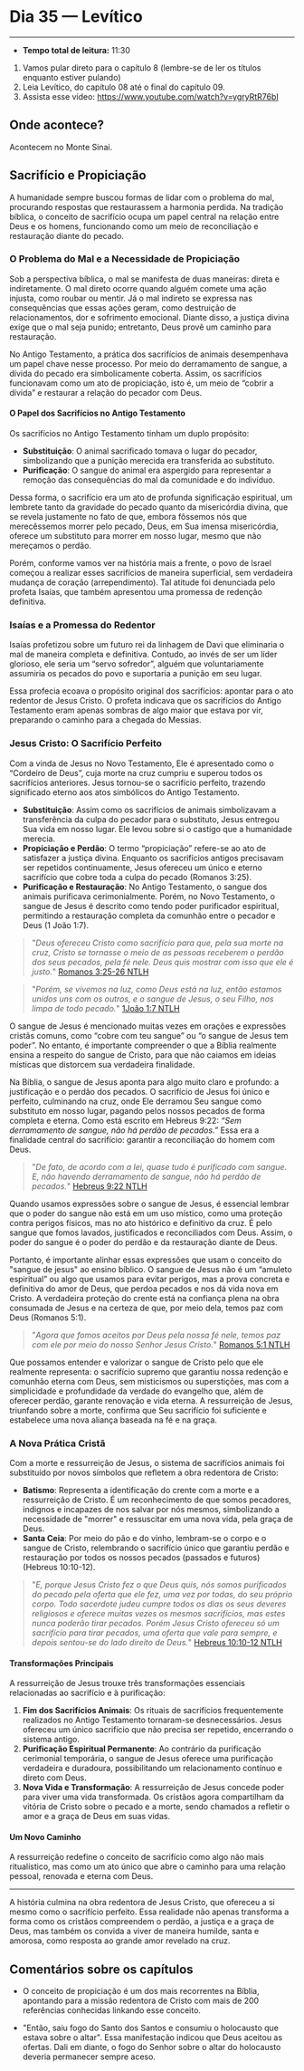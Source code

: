 # Dia 35 — Levítico

---

- **Tempo total de leitura:** 11:30


1. Vamos pular direto para o capítulo 8  (lembre-se de ler os títulos enquanto estiver pulando)
2. Leia Levítico, do capítulo 08 até o final do capítulo 09.
3. Assista esse vídeo: https://www.youtube.com/watch?v=ygryRtR76bI

## Onde acontece?

Acontecem no Monte Sinai.


## Sacrifício e Propiciação

A humanidade sempre buscou formas de lidar com o problema do mal, procurando respostas que restaurassem a harmonia perdida. Na tradição bíblica, o conceito de sacrifício ocupa um papel central na relação entre Deus e os homens, funcionando como um meio de reconciliação e restauração diante do pecado.

### O Problema do Mal e a Necessidade de Propiciação

Sob a perspectiva bíblica, o mal se manifesta de duas maneiras: direta e indiretamente. O mal direto ocorre quando alguém comete uma ação injusta, como roubar ou mentir. Já o mal indireto se expressa nas consequências que essas ações geram, como destruição de relacionamentos, dor e sofrimento emocional. Diante disso, a justiça divina exige que o mal seja punido; entretanto, Deus provê um caminho para restauração.

No Antigo Testamento, a prática dos sacrifícios de animais desempenhava um papel chave nesse processo. Por meio do derramamento de sangue, a dívida do pecado era simbolicamente coberta. Assim, os sacrifícios funcionavam como um ato de propiciação, isto é, um meio de “cobrir a dívida” e restaurar a relação do pecador com Deus.

#### O Papel dos Sacrifícios no Antigo Testamento

Os sacrifícios no Antigo Testamento tinham um duplo propósito:

- **Substituição**: O animal sacrificado tomava o lugar do pecador, simbolizando que a punição merecida era transferida ao substituto.
- **Purificação**: O sangue do animal era aspergido para representar a remoção das consequências do mal da comunidade e do indivíduo.

Dessa forma, o sacrifício era um ato de profunda significação espiritual, um lembrete tanto da gravidade do pecado quanto da misericórdia divina, que se revela justamente no fato de que, embora fôssemos nós que merecêssemos morrer pelo pecado, Deus, em Sua imensa misericórdia, oferece um substituto para morrer em nosso lugar, mesmo que não mereçamos o perdão.

Porém, conforme vamos ver na história mais a frente, o povo de Israel começou a realizar esses sacrifícios de maneira superficial, sem verdadeira mudança de coração (arrependimento). Tal atitude foi denunciada pelo profeta Isaías, que também apresentou uma promessa de redenção definitiva.

### Isaías e a Promessa do Redentor

Isaías profetizou sobre um futuro rei da linhagem de Davi que eliminaria o mal de maneira completa e definitiva. Contudo, ao invés de ser um líder glorioso, ele seria um “servo sofredor”, alguém que voluntariamente assumiria os pecados do povo e suportaria a punição em seu lugar.

Essa profecia ecoava o propósito original dos sacrifícios: apontar para o ato redentor de Jesus Cristo. O profeta indicava que os sacrifícios do Antigo Testamento eram apenas sombras de algo maior que estava por vir, preparando o caminho para a chegada do Messias.

### Jesus Cristo: O Sacrifício Perfeito

Com a vinda de Jesus no Novo Testamento, Ele é apresentado como o “Cordeiro de Deus”, cuja morte na cruz cumpriu e superou todos os sacrifícios anteriores. Jesus tornou-se o sacrifício perfeito, trazendo significado eterno aos atos simbólicos do Antigo Testamento.

- **Substituição**: Assim como os sacrifícios de animais simbolizavam a transferência da culpa do pecador para o substituto, Jesus entregou Sua vida em nosso lugar. Ele levou sobre si o castigo que a humanidade merecia.
- **Propiciação e Perdão**: O termo “propiciação” refere-se ao ato de satisfazer a justiça divina. Enquanto os sacrifícios antigos precisavam ser repetidos continuamente, Jesus ofereceu um único e eterno sacrifício que cobre toda a culpa do pecado (Romanos 3:25).
- **Purificação e Restauração**: No Antigo Testamento, o sangue dos animais purificava cerimonialmente. Porém, no Novo Testamento, o sangue de Jesus é descrito como tendo poder purificador espiritual, permitindo a restauração completa da comunhão entre o pecador e Deus (1 João 1:7).

>"*Deus ofereceu Cristo como sacrifício para que, pela sua morte na cruz, Cristo se tornasse o meio de as pessoas receberem o perdão dos seus pecados, pela fé nele. Deus quis mostrar com isso que ele é justo.*" [Romanos 3:25-26 NTLH](https://www.bible.com/pt/bible/compare/ROM.3.25)

>"*Porém, se vivemos na luz, como Deus está na luz, então estamos unidos uns com os outros, e o sangue de Jesus, o seu Filho, nos limpa de todo pecado.*" [1João 1:7 NTLH](https://www.bible.com/pt/bible/compare/1JN.1.7)

O sangue de Jesus é mencionado muitas vezes em orações e expressões cristãs comuns, como “cobre com teu sangue” ou “o sangue de Jesus tem poder”. No entanto, é importante compreender o que a Bíblia realmente ensina a respeito do sangue de Cristo, para que não caiamos em ideias místicas que distorcem sua verdadeira finalidade.

Na Bíblia, o sangue de Jesus aponta para algo muito claro e profundo: a justificação e o perdão dos pecados. O sacrifício de Jesus foi único e perfeito, culminando na cruz, onde Ele derramou Seu sangue como substituto em nosso lugar, pagando pelos nossos pecados de forma completa e eterna. Como está escrito em Hebreus 9:22: _“Sem derramamento de sangue, não há perdão de pecados.”_ Essa era a finalidade central do sacrifício: garantir a reconciliação do homem com Deus.

>"*De fato, de acordo com a lei, quase tudo é purificado com sangue. E, não havendo derramamento de sangue, não há perdão de pecados.*" [Hebreus 9:22 NTLH](https://www.bible.com/pt/bible/compare/HEB.9.22)

Quando usamos expressões sobre o sangue de Jesus, é essencial lembrar que o poder do sangue não está em um uso místico, como uma proteção contra perigos físicos, mas no ato histórico e definitivo da cruz. É pelo sangue que fomos lavados, justificados e reconciliados com Deus. Assim, o poder do sangue é o poder do perdão e da restauração diante de Deus.

Portanto, é importante alinhar essas expressões que usam o conceito do "sangue de jesus" ao ensino bíblico. O sangue de Jesus não é um “amuleto espiritual” ou algo que usamos para evitar perigos, mas a prova concreta e definitiva do amor de Deus, que perdoa pecados e nos dá vida nova em Cristo. A verdadeira proteção do crente está na confiança plena na obra consumada de Jesus e na certeza de que, por meio dela, temos paz com Deus (Romanos 5:1).

>"*Agora que fomos aceitos por Deus pela nossa fé nele, temos paz com ele por meio do nosso Senhor Jesus Cristo.*" [Romanos 5:1 NTLH](https://www.bible.com/pt/bible/compare/ROM.5.1)

Que possamos entender e valorizar o sangue de Cristo pelo que ele realmente representa: o sacrifício supremo que garantiu nossa redenção e comunhão eterna com Deus, sem misticismos ou superstições, mas com a simplicidade e profundidade da verdade do evangelho que, além de oferecer perdão, garante renovação e vida eterna. A ressurreição de Jesus, triunfando sobre a morte, confirma que Seu sacrifício foi suficiente e estabelece uma nova aliança baseada na fé e na graça.

### A Nova Prática Cristã

Com a morte e ressurreição de Jesus, o sistema de sacrifícios animais foi substituído por novos símbolos que refletem a obra redentora de Cristo:

- **Batismo**: Representa a identificação do crente com a morte e a ressurreição de Cristo. É um reconhecimento de que somos pecadores, indignos e incapazes de nos salvar por nós mesmos, simbolizando a necessidade de "morrer" e ressuscitar em uma nova vida, pela graça de Deus.
- **Santa Ceia**: Por meio do pão e do vinho, lembram-se o corpo e o sangue de Cristo, relembrando o sacrifício único que garantiu perdão e restauração por todos os nossos pecados (passados e futuros) (Hebreus 10:10-12).

>"*E, porque Jesus Cristo fez o que Deus quis, nós somos purificados do pecado pela oferta que ele fez, uma vez por todas, do seu próprio corpo.
Todo sacerdote judeu cumpre todos os dias os seus deveres religiosos e oferece muitas vezes os mesmos sacrifícios, mas estes nunca poderão tirar pecados. Porém Jesus Cristo ofereceu só um sacrifício para tirar pecados, uma oferta que vale para sempre, e depois sentou-se do lado direito de Deus.*" [Hebreus 10:10-12 NTLH](https://www.bible.com/pt/bible/compare/HEB.10.10-12)

#### Transformações Principais

A ressurreição de Jesus trouxe três transformações essenciais relacionadas ao sacrifício e à purificação:

1. **Fim dos Sacrifícios Animais**: Os rituais de sacrifícios frequentemente realizados no Antigo Testamento tornaram-se desnecessários. Jesus ofereceu um único sacrifício que não precisa ser repetido, encerrando o sistema antigo.
2. **Purificação Espiritual Permanente**: Ao contrário da purificação cerimonial temporária, o sangue de Jesus oferece uma purificação verdadeira e duradoura, possibilitando um relacionamento contínuo e direto com Deus.
3. **Nova Vida e Transformação**: A ressurreição de Jesus concede poder para viver uma vida transformada. Os cristãos agora compartilham da vitória de Cristo sobre o pecado e a morte, sendo chamados a refletir o amor e a graça de Deus em suas vidas.

#### Um Novo Caminho

A ressurreição redefine o conceito de sacrifício como algo não mais ritualístico, mas como um ato único que abre o caminho para uma relação pessoal, renovada e eterna com Deus.

---

A história culmina na obra redentora de Jesus Cristo, que ofereceu a si mesmo como o sacrifício perfeito. Essa realidade não apenas transforma a forma como os cristãos compreendem o perdão, a justiça e a graça de Deus, mas também os convida a viver de maneira humilde, santa e amorosa, como resposta ao grande amor revelado na cruz.

## Comentários sobre os capítulos

- O conceito de propiciação é um dos mais recorrentes na Bíblia, apontando para a missão redentora de Cristo com mais de 200 referências conhecidas linkando esse conceito.

- "Então, saiu fogo do Santo dos Santos e consumiu o holocausto que estava sobre o altar". Essa manifestação indicou que Deus aceitou as ofertas. Dali em diante, o fogo do Senhor sobre o altar do holocausto deveria permanecer sempre aceso.
